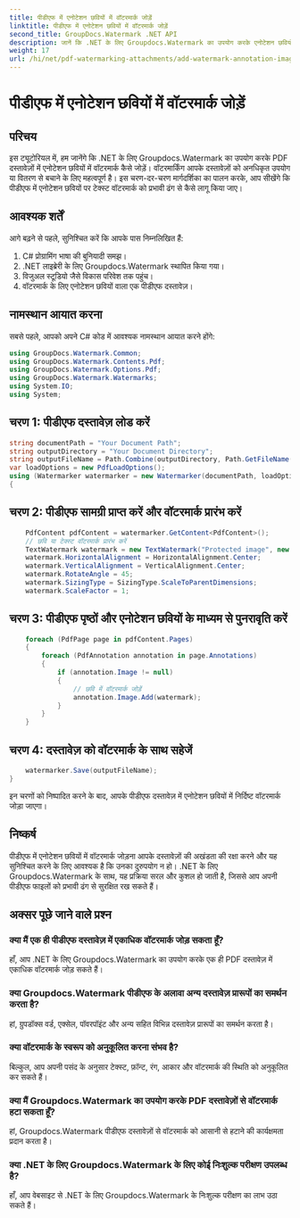 ```yaml
---
title: पीडीएफ में एनोटेशन छवियों में वॉटरमार्क जोड़ें
linktitle: पीडीएफ में एनोटेशन छवियों में वॉटरमार्क जोड़ें
second_title: GroupDocs.Watermark .NET API
description: जानें कि .NET के लिए Groupdocs.Watermark का उपयोग करके एनोटेशन छवियों में वॉटरमार्क जोड़कर अपने PDF दस्तावेज़ों को कैसे सुरक्षित रखें।
weight: 17
url: /hi/net/pdf-watermarking-attachments/add-watermark-annotation-images-pdf/
---
```


# पीडीएफ में एनोटेशन छवियों में वॉटरमार्क जोड़ें

## परिचय
इस ट्यूटोरियल में, हम जानेंगे कि .NET के लिए Groupdocs.Watermark का उपयोग करके PDF दस्तावेज़ों में एनोटेशन छवियों में वॉटरमार्क कैसे जोड़ें। वॉटरमार्किंग आपके दस्तावेज़ों को अनधिकृत उपयोग या वितरण से बचाने के लिए महत्वपूर्ण है। इस चरण-दर-चरण मार्गदर्शिका का पालन करके, आप सीखेंगे कि पीडीएफ में एनोटेशन छवियों पर टेक्स्ट वॉटरमार्क को प्रभावी ढंग से कैसे लागू किया जाए।
## आवश्यक शर्तें
आगे बढ़ने से पहले, सुनिश्चित करें कि आपके पास निम्नलिखित हैं:
1. C# प्रोग्रामिंग भाषा की बुनियादी समझ।
2. .NET लाइब्रेरी के लिए Groupdocs.Watermark स्थापित किया गया।
3. विजुअल स्टूडियो जैसे विकास परिवेश तक पहुंच।
4. वॉटरमार्क के लिए एनोटेशन छवियों वाला एक पीडीएफ दस्तावेज़।

## नामस्थान आयात करना
सबसे पहले, आपको अपने C# कोड में आवश्यक नामस्थान आयात करने होंगे:
```csharp
using GroupDocs.Watermark.Common;
using GroupDocs.Watermark.Contents.Pdf;
using GroupDocs.Watermark.Options.Pdf;
using GroupDocs.Watermark.Watermarks;
using System.IO;
using System;
```
## चरण 1: पीडीएफ दस्तावेज़ लोड करें
```csharp
string documentPath = "Your Document Path";
string outputDirectory = "Your Document Directory";
string outputFileName = Path.Combine(outputDirectory, Path.GetFileName(documentPath));
var loadOptions = new PdfLoadOptions();
using (Watermarker watermarker = new Watermarker(documentPath, loadOptions))
{
```
## चरण 2: पीडीएफ सामग्री प्राप्त करें और वॉटरमार्क प्रारंभ करें
```csharp
    PdfContent pdfContent = watermarker.GetContent<PdfContent>();
    // छवि या टेक्स्ट वॉटरमार्क प्रारंभ करें
    TextWatermark watermark = new TextWatermark("Protected image", new Font("Arial", 8));
    watermark.HorizontalAlignment = HorizontalAlignment.Center;
    watermark.VerticalAlignment = VerticalAlignment.Center;
    watermark.RotateAngle = 45;
    watermark.SizingType = SizingType.ScaleToParentDimensions;
    watermark.ScaleFactor = 1;
```
## चरण 3: पीडीएफ पृष्ठों और एनोटेशन छवियों के माध्यम से पुनरावृति करें
```csharp
    foreach (PdfPage page in pdfContent.Pages)
    {
        foreach (PdfAnnotation annotation in page.Annotations)
        {
            if (annotation.Image != null)
            {
                // छवि में वॉटरमार्क जोड़ें
                annotation.Image.Add(watermark);
            }
        }
    }
```
## चरण 4: दस्तावेज़ को वॉटरमार्क के साथ सहेजें
```csharp
    watermarker.Save(outputFileName);
}
```
इन चरणों को निष्पादित करने के बाद, आपके पीडीएफ दस्तावेज़ में एनोटेशन छवियों में निर्दिष्ट वॉटरमार्क जोड़ा जाएगा।

## निष्कर्ष
पीडीएफ में एनोटेशन छवियों में वॉटरमार्क जोड़ना आपके दस्तावेज़ों की अखंडता की रक्षा करने और यह सुनिश्चित करने के लिए आवश्यक है कि उनका दुरुपयोग न हो। .NET के लिए Groupdocs.Watermark के साथ, यह प्रक्रिया सरल और कुशल हो जाती है, जिससे आप अपनी पीडीएफ फाइलों को प्रभावी ढंग से सुरक्षित रख सकते हैं।
## अक्सर पूछे जाने वाले प्रश्न
### क्या मैं एक ही पीडीएफ दस्तावेज़ में एकाधिक वॉटरमार्क जोड़ सकता हूँ?
हाँ, आप .NET के लिए Groupdocs.Watermark का उपयोग करके एक ही PDF दस्तावेज़ में एकाधिक वॉटरमार्क जोड़ सकते हैं।
### क्या Groupdocs.Watermark पीडीएफ के अलावा अन्य दस्तावेज़ प्रारूपों का समर्थन करता है?
हां, ग्रुपडॉक्स वर्ड, एक्सेल, पॉवरपॉइंट और अन्य सहित विभिन्न दस्तावेज़ प्रारूपों का समर्थन करता है।
### क्या वॉटरमार्क के स्वरूप को अनुकूलित करना संभव है?
बिल्कुल, आप अपनी पसंद के अनुसार टेक्स्ट, फ़ॉन्ट, रंग, आकार और वॉटरमार्क की स्थिति को अनुकूलित कर सकते हैं।
### क्या मैं Groupdocs.Watermark का उपयोग करके PDF दस्तावेज़ों से वॉटरमार्क हटा सकता हूँ?
हां, Groupdocs.Watermark पीडीएफ दस्तावेज़ों से वॉटरमार्क को आसानी से हटाने की कार्यक्षमता प्रदान करता है।
### क्या .NET के लिए Groupdocs.Watermark के लिए कोई निःशुल्क परीक्षण उपलब्ध है?
हाँ, आप वेबसाइट से .NET के लिए Groupdocs.Watermark के निःशुल्क परीक्षण का लाभ उठा सकते हैं।